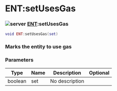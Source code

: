 # ENT:setUsesGas

### ![server](../../home/scripted\_entity/.gitbook/assets/server.png) [ENT](../../home/scripted\_entity/home/ENT/):setUsesGas

```lua
void ENT:setUsesGas(set)
```

### Marks the entity to use gas

### Parameters

| Type    | Name | Description    | Optional |
| ------- | ---- | -------------- | -------: |
| boolean | set  | No description |          |
